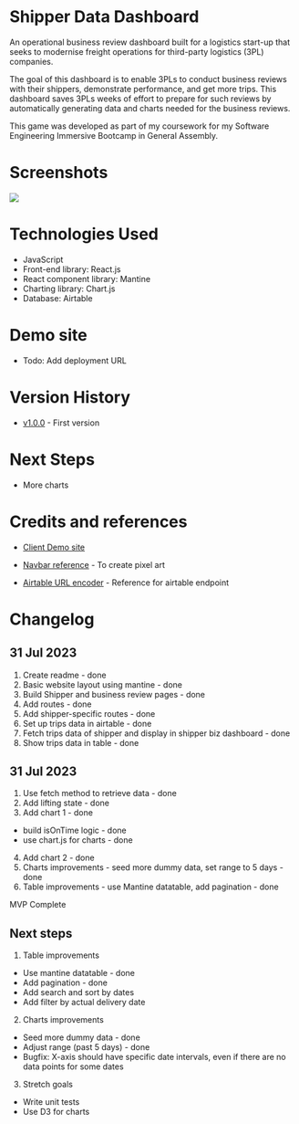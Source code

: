 # Shipper Data Dashboard

An operational business review dashboard built for a logistics start-up that seeks to modernise freight operations for third-party logistics (3PL) companies.

The goal of this dashboard is to enable 3PLs to conduct business reviews with their shippers, demonstrate performance, and get more trips. This dashboard saves 3PLs weeks of effort to prepare for such reviews by automatically generating data and charts needed for the business reviews.

This game was developed as part of my coursework for my Software Engineering Immersive Bootcamp in General Assembly.

# Screenshots

<img src="XXX">

# Technologies Used

- JavaScript
- Front-end library: React.js
- React component library: Mantine
- Charting library: Chart.js
- Database: Airtable

# Demo site

- Todo: Add deployment URL

# Version History

- [v1.0.0][1] - First version

[1]: ...

# Next Steps

- More charts

# Credits and references

- [Client Demo site][5]
- [Navbar reference][6] - To create pixel art
- [Airtable URL encoder][7] - Reference for airtable endpoint

  [5]: https://dashboard.shipamiga.com/dashboard/recja2ANzmll7wqR5
  [6]: https://ui.mantine.dev/category/navbars#double-navbar
  [7]: https://codepen.io/airtable/full/MeXqOg?baseId=appPYAMvKJeeoDs8Y&tableId=tblghPYVFfkEZRIOE

# Changelog

## 31 Jul 2023

1. Create readme - done
2. Basic website layout using mantine - done
3. Build Shipper and business review pages - done
4. Add routes - done
5. Add shipper-specific routes - done
6. Set up trips data in airtable - done
7. Fetch trips data of shipper and display in shipper biz dashboard - done
8. Show trips data in table - done

## 31 Jul 2023

1. Use fetch method to retrieve data - done
2. Add lifting state - done
3. Add chart 1 - done

- build isOnTime logic - done
- use chart.js for charts - done

4. Add chart 2 - done
5. Charts improvements - seed more dummy data, set range to 5 days - done
6. Table improvements - use Mantine datatable, add pagination - done

MVP Complete

## Next steps

1. Table improvements

- Use mantine datatable - done
- Add pagination - done
- Add search and sort by dates
- Add filter by actual delivery date

2. Charts improvements

- Seed more dummy data - done
- Adjust range (past 5 days) - done
- Bugfix: X-axis should have specific date intervals, even if there are no data points for some dates

3. Stretch goals

- Write unit tests
- Use D3 for charts
